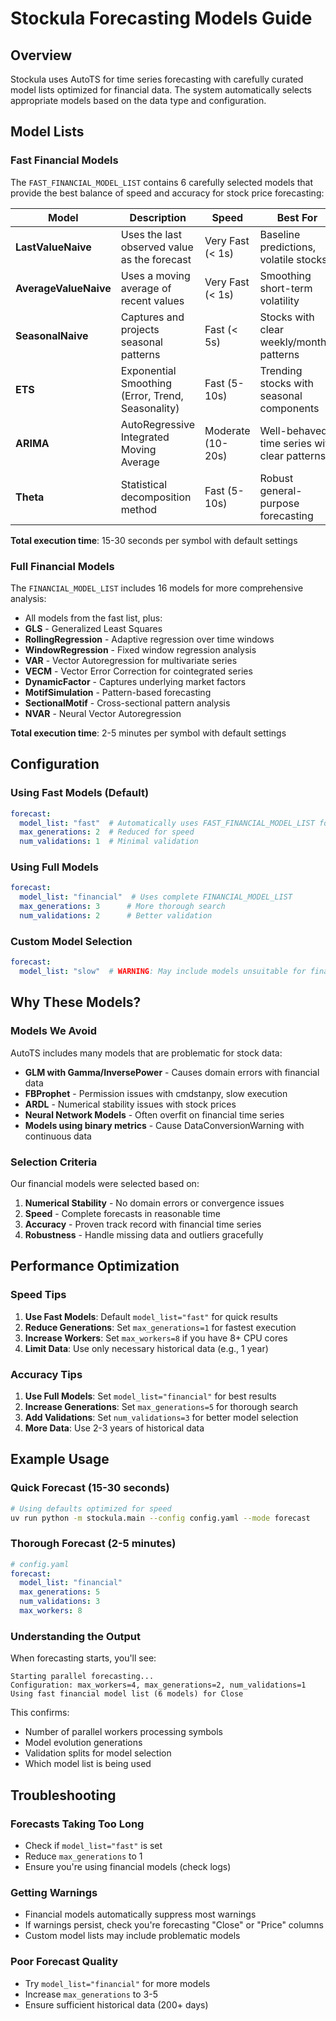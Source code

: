 # Stockula Forecasting Models Guide

## Overview

Stockula uses AutoTS for time series forecasting with carefully curated model lists optimized for financial data. The system automatically selects appropriate models based on the data type and configuration.

## Model Lists

### Fast Financial Models

The `FAST_FINANCIAL_MODEL_LIST` contains 6 carefully selected models that provide the best balance of speed and accuracy for stock price forecasting:

| Model                 | Description                                       | Speed             | Best For                                     |
| --------------------- | ------------------------------------------------- | ----------------- | -------------------------------------------- |
| **LastValueNaive**    | Uses the last observed value as the forecast      | Very Fast (< 1s)  | Baseline predictions, volatile stocks        |
| **AverageValueNaive** | Uses a moving average of recent values            | Very Fast (< 1s)  | Smoothing short-term volatility              |
| **SeasonalNaive**     | Captures and projects seasonal patterns           | Fast (< 5s)       | Stocks with clear weekly/monthly patterns    |
| **ETS**               | Exponential Smoothing (Error, Trend, Seasonality) | Fast (5-10s)      | Trending stocks with seasonal components     |
| **ARIMA**             | AutoRegressive Integrated Moving Average          | Moderate (10-20s) | Well-behaved time series with clear patterns |
| **Theta**             | Statistical decomposition method                  | Fast (5-10s)      | Robust general-purpose forecasting           |

**Total execution time**: 15-30 seconds per symbol with default settings

### Full Financial Models

The `FINANCIAL_MODEL_LIST` includes 16 models for more comprehensive analysis:

- All models from the fast list, plus:
- **GLS** - Generalized Least Squares
- **RollingRegression** - Adaptive regression over time windows
- **WindowRegression** - Fixed window regression analysis
- **VAR** - Vector Autoregression for multivariate series
- **VECM** - Vector Error Correction for cointegrated series
- **DynamicFactor** - Captures underlying market factors
- **MotifSimulation** - Pattern-based forecasting
- **SectionalMotif** - Cross-sectional pattern analysis
- **NVAR** - Neural Vector Autoregression

**Total execution time**: 2-5 minutes per symbol with default settings

## Configuration

### Using Fast Models (Default)

```yaml
forecast:
  model_list: "fast"  # Automatically uses FAST_FINANCIAL_MODEL_LIST for stock data
  max_generations: 2  # Reduced for speed
  num_validations: 1  # Minimal validation
```

### Using Full Models

```yaml
forecast:
  model_list: "financial"  # Uses complete FINANCIAL_MODEL_LIST
  max_generations: 3      # More thorough search
  num_validations: 2      # Better validation
```

### Custom Model Selection

```yaml
forecast:
  model_list: "slow"  # WARNING: May include models unsuitable for financial data
```

## Why These Models?

### Models We Avoid

AutoTS includes many models that are problematic for stock data:

- **GLM with Gamma/InversePower** - Causes domain errors with financial data
- **FBProphet** - Permission issues with cmdstanpy, slow execution
- **ARDL** - Numerical stability issues with stock prices
- **Neural Network Models** - Often overfit on financial time series
- **Models using binary metrics** - Cause DataConversionWarning with continuous data

### Selection Criteria

Our financial models were selected based on:

1. **Numerical Stability** - No domain errors or convergence issues
1. **Speed** - Complete forecasts in reasonable time
1. **Accuracy** - Proven track record with financial time series
1. **Robustness** - Handle missing data and outliers gracefully

## Performance Optimization

### Speed Tips

1. **Use Fast Models**: Default `model_list="fast"` for quick results
1. **Reduce Generations**: Set `max_generations=1` for fastest execution
1. **Increase Workers**: Set `max_workers=8` if you have 8+ CPU cores
1. **Limit Data**: Use only necessary historical data (e.g., 1 year)

### Accuracy Tips

1. **Use Full Models**: Set `model_list="financial"` for best results
1. **Increase Generations**: Set `max_generations=5` for thorough search
1. **Add Validations**: Set `num_validations=3` for better model selection
1. **More Data**: Use 2-3 years of historical data

## Example Usage

### Quick Forecast (15-30 seconds)

```bash
# Using defaults optimized for speed
uv run python -m stockula.main --config config.yaml --mode forecast
```

### Thorough Forecast (2-5 minutes)

```yaml
# config.yaml
forecast:
  model_list: "financial"
  max_generations: 5
  num_validations: 3
  max_workers: 8
```

### Understanding the Output

When forecasting starts, you'll see:

```
Starting parallel forecasting...
Configuration: max_workers=4, max_generations=2, num_validations=1
Using fast financial model list (6 models) for Close
```

This confirms:

- Number of parallel workers processing symbols
- Model evolution generations
- Validation splits for model selection
- Which model list is being used

## Troubleshooting

### Forecasts Taking Too Long

- Check if `model_list="fast"` is set
- Reduce `max_generations` to 1
- Ensure you're using financial models (check logs)

### Getting Warnings

- Financial models automatically suppress most warnings
- If warnings persist, check you're forecasting "Close" or "Price" columns
- Custom model lists may include problematic models

### Poor Forecast Quality

- Try `model_list="financial"` for more models
- Increase `max_generations` to 3-5
- Ensure sufficient historical data (200+ days)
